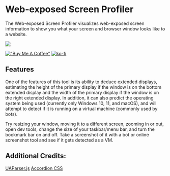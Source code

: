 # Web-exposed Screen Profiler
The Web-exposed Screen Profiler visualizes web-exposed screen information to show you what your screen and browser window looks like to a website.

![](https://media.publit.io/file/snokagit/exposed-screen.gif)

[!["Buy Me A Coffee"](https://www.buymeacoffee.com/assets/img/custom_images/orange_img.png)](https://www.buymeacoffee.com/snoka)
[![ko-fi](https://ko-fi.com/img/githubbutton_sm.svg)](https://ko-fi.com/W7W1FDHVR)

## Features
One of the features of this tool is its ability to deduce extended displays, estimating the height of the primary display if the window is on the bottom extended display and the width of the primary display if the window is on the right extended display. In addition, it can also predict the operating system being used (currently only Windows 10, 11, and macOS), and will attempt to detect if it is running on a virtual machine (commonly used by bots).

Try resizing your window, moving it to a different screen, zooming in or out, open dev tools, change the size of your taskbar/menu bar, and turn the bookmark bar on and off. Take a screenshot of it with a bot or online screenshot tool and see if it gets detected as a VM.

## Additional Credits:
[UAParser.js](https://github.com/faisalman/ua-parser-js)
[Accordion CSS](https://codepen.io/havardob/pen/abBJgQo)
